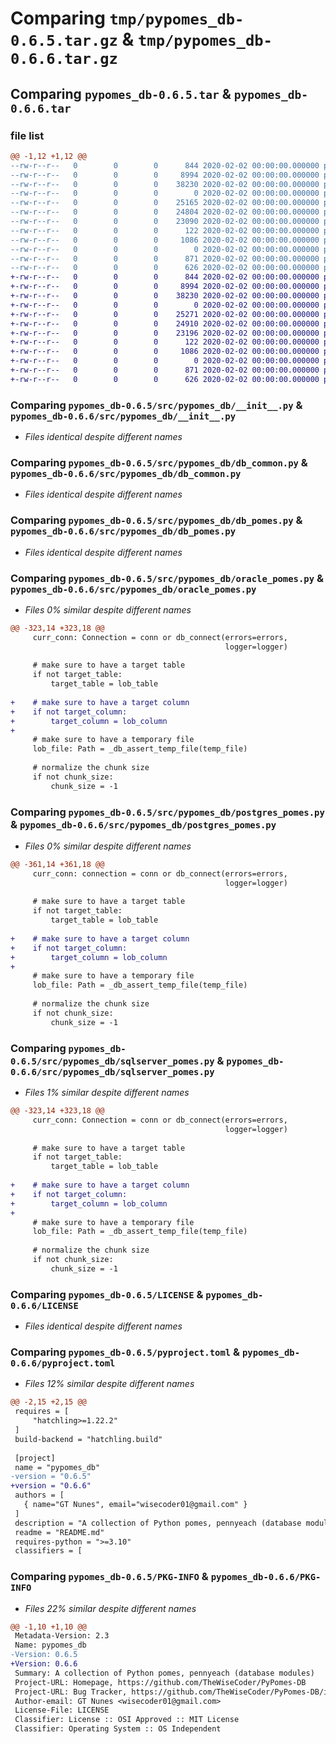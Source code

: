 # Comparing `tmp/pypomes_db-0.6.5.tar.gz` & `tmp/pypomes_db-0.6.6.tar.gz`

## Comparing `pypomes_db-0.6.5.tar` & `pypomes_db-0.6.6.tar`

### file list

```diff
@@ -1,12 +1,12 @@
--rw-r--r--   0        0        0      844 2020-02-02 00:00:00.000000 pypomes_db-0.6.5/src/pypomes_db/__init__.py
--rw-r--r--   0        0        0     8994 2020-02-02 00:00:00.000000 pypomes_db-0.6.5/src/pypomes_db/db_common.py
--rw-r--r--   0        0        0    38230 2020-02-02 00:00:00.000000 pypomes_db-0.6.5/src/pypomes_db/db_pomes.py
--rw-r--r--   0        0        0        0 2020-02-02 00:00:00.000000 pypomes_db-0.6.5/src/pypomes_db/mysql_pomes.py
--rw-r--r--   0        0        0    25165 2020-02-02 00:00:00.000000 pypomes_db-0.6.5/src/pypomes_db/oracle_pomes.py
--rw-r--r--   0        0        0    24804 2020-02-02 00:00:00.000000 pypomes_db-0.6.5/src/pypomes_db/postgres_pomes.py
--rw-r--r--   0        0        0    23090 2020-02-02 00:00:00.000000 pypomes_db-0.6.5/src/pypomes_db/sqlserver_pomes.py
--rw-r--r--   0        0        0      122 2020-02-02 00:00:00.000000 pypomes_db-0.6.5/.gitignore
--rw-r--r--   0        0        0     1086 2020-02-02 00:00:00.000000 pypomes_db-0.6.5/LICENSE
--rw-r--r--   0        0        0        0 2020-02-02 00:00:00.000000 pypomes_db-0.6.5/README.md
--rw-r--r--   0        0        0      871 2020-02-02 00:00:00.000000 pypomes_db-0.6.5/pyproject.toml
--rw-r--r--   0        0        0      626 2020-02-02 00:00:00.000000 pypomes_db-0.6.5/PKG-INFO
+-rw-r--r--   0        0        0      844 2020-02-02 00:00:00.000000 pypomes_db-0.6.6/src/pypomes_db/__init__.py
+-rw-r--r--   0        0        0     8994 2020-02-02 00:00:00.000000 pypomes_db-0.6.6/src/pypomes_db/db_common.py
+-rw-r--r--   0        0        0    38230 2020-02-02 00:00:00.000000 pypomes_db-0.6.6/src/pypomes_db/db_pomes.py
+-rw-r--r--   0        0        0        0 2020-02-02 00:00:00.000000 pypomes_db-0.6.6/src/pypomes_db/mysql_pomes.py
+-rw-r--r--   0        0        0    25271 2020-02-02 00:00:00.000000 pypomes_db-0.6.6/src/pypomes_db/oracle_pomes.py
+-rw-r--r--   0        0        0    24910 2020-02-02 00:00:00.000000 pypomes_db-0.6.6/src/pypomes_db/postgres_pomes.py
+-rw-r--r--   0        0        0    23196 2020-02-02 00:00:00.000000 pypomes_db-0.6.6/src/pypomes_db/sqlserver_pomes.py
+-rw-r--r--   0        0        0      122 2020-02-02 00:00:00.000000 pypomes_db-0.6.6/.gitignore
+-rw-r--r--   0        0        0     1086 2020-02-02 00:00:00.000000 pypomes_db-0.6.6/LICENSE
+-rw-r--r--   0        0        0        0 2020-02-02 00:00:00.000000 pypomes_db-0.6.6/README.md
+-rw-r--r--   0        0        0      871 2020-02-02 00:00:00.000000 pypomes_db-0.6.6/pyproject.toml
+-rw-r--r--   0        0        0      626 2020-02-02 00:00:00.000000 pypomes_db-0.6.6/PKG-INFO
```

### Comparing `pypomes_db-0.6.5/src/pypomes_db/__init__.py` & `pypomes_db-0.6.6/src/pypomes_db/__init__.py`

 * *Files identical despite different names*

### Comparing `pypomes_db-0.6.5/src/pypomes_db/db_common.py` & `pypomes_db-0.6.6/src/pypomes_db/db_common.py`

 * *Files identical despite different names*

### Comparing `pypomes_db-0.6.5/src/pypomes_db/db_pomes.py` & `pypomes_db-0.6.6/src/pypomes_db/db_pomes.py`

 * *Files identical despite different names*

### Comparing `pypomes_db-0.6.5/src/pypomes_db/oracle_pomes.py` & `pypomes_db-0.6.6/src/pypomes_db/oracle_pomes.py`

 * *Files 0% similar despite different names*

```diff
@@ -323,14 +323,18 @@
     curr_conn: Connection = conn or db_connect(errors=errors,
                                                logger=logger)
 
     # make sure to have a target table
     if not target_table:
         target_table = lob_table
 
+    # make sure to have a target column
+    if not target_column:
+        target_column = lob_column
+
     # make sure to have a temporary file
     lob_file: Path = _db_assert_temp_file(temp_file)
 
     # normalize the chunk size
     if not chunk_size:
         chunk_size = -1
```

### Comparing `pypomes_db-0.6.5/src/pypomes_db/postgres_pomes.py` & `pypomes_db-0.6.6/src/pypomes_db/postgres_pomes.py`

 * *Files 0% similar despite different names*

```diff
@@ -361,14 +361,18 @@
     curr_conn: connection = conn or db_connect(errors=errors,
                                                logger=logger)
 
     # make sure to have a target table
     if not target_table:
         target_table = lob_table
 
+    # make sure to have a target column
+    if not target_column:
+        target_column = lob_column
+
     # make sure to have a temporary file
     lob_file: Path = _db_assert_temp_file(temp_file)
 
     # normalize the chunk size
     if not chunk_size:
         chunk_size = -1
```

### Comparing `pypomes_db-0.6.5/src/pypomes_db/sqlserver_pomes.py` & `pypomes_db-0.6.6/src/pypomes_db/sqlserver_pomes.py`

 * *Files 1% similar despite different names*

```diff
@@ -323,14 +323,18 @@
     curr_conn: Connection = conn or db_connect(errors=errors,
                                                logger=logger)
 
     # make sure to have a target table
     if not target_table:
         target_table = lob_table
 
+    # make sure to have a target column
+    if not target_column:
+        target_column = lob_column
+
     # make sure to have a temporary file
     lob_file: Path = _db_assert_temp_file(temp_file)
 
     # normalize the chunk size
     if not chunk_size:
         chunk_size = -1
```

### Comparing `pypomes_db-0.6.5/LICENSE` & `pypomes_db-0.6.6/LICENSE`

 * *Files identical despite different names*

### Comparing `pypomes_db-0.6.5/pyproject.toml` & `pypomes_db-0.6.6/pyproject.toml`

 * *Files 12% similar despite different names*

```diff
@@ -2,15 +2,15 @@
 requires = [
     "hatchling>=1.22.2"
 ]
 build-backend = "hatchling.build"
 
 [project]
 name = "pypomes_db"
-version = "0.6.5"
+version = "0.6.6"
 authors = [
   { name="GT Nunes", email="wisecoder01@gmail.com" }
 ]
 description = "A collection of Python pomes, pennyeach (database modules)"
 readme = "README.md"
 requires-python = ">=3.10"
 classifiers = [
```

### Comparing `pypomes_db-0.6.5/PKG-INFO` & `pypomes_db-0.6.6/PKG-INFO`

 * *Files 22% similar despite different names*

```diff
@@ -1,10 +1,10 @@
 Metadata-Version: 2.3
 Name: pypomes_db
-Version: 0.6.5
+Version: 0.6.6
 Summary: A collection of Python pomes, pennyeach (database modules)
 Project-URL: Homepage, https://github.com/TheWiseCoder/PyPomes-DB
 Project-URL: Bug Tracker, https://github.com/TheWiseCoder/PyPomes-DB/issues
 Author-email: GT Nunes <wisecoder01@gmail.com>
 License-File: LICENSE
 Classifier: License :: OSI Approved :: MIT License
 Classifier: Operating System :: OS Independent
```

